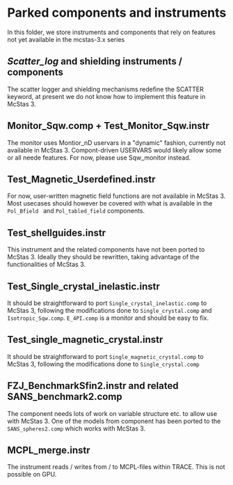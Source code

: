 # Parked components and instruments
In this folder, we store instruments and components that rely on
features not yet available in the mcstas-3.x series

## *Scatter_log* and **shielding** instruments / components
The scatter logger and shielding mechanisms redefine the SCATTER keyword, at
present we do not know how to implement this feature in McStas 3.

## Monitor_Sqw.comp + Test_Monitor_Sqw.instr
The monitor uses Montior_nD uservars in a "dynamic" fashion, currently
not available in McStas 3. Compont-driven USERVARS would likely allow
some or all neede features. For now, please use Sqw_monitor instead.

## Test_Magnetic_Userdefined.instr
For now, user-written magnetic field functions are not available in
McStas 3. Most usecases should however be covered with what is
available in the ```Pol_Bfield ``` and ```Pol_tabled_field```
components.

## Test_shellguides.instr
This instrument and the related components have not been ported to
McStas 3. Ideally they should be rewritten, taking advantage of the
functionalities of McStas 3.

## Test_Single_crystal_inelastic.instr
It should be straightforward to port
```Single_crystal_inelastic.comp``` to McStas 3, following the
modifications done to ```Single_crystal.comp``` and
```Isotropic_Sqw.comp```. ```E_4PI.comp``` is a monitor and should be
easy to fix.

## Test_single_magnetic_crystal.instr
It should be straightforward to port
```Single_magnetic_crystal.comp``` to McStas 3, following the
modifications done to ```Single_crystal.comp```

## FZJ_BenchmarkSfin2.instr and related SANS_benchmark2.comp
The component needs lots of work on variable structure etc. to allow
use with McStas 3. One of the models from component has been ported to
the ```SANS_spheres2.comp``` which works with McStas 3.

## MCPL_merge.instr
The instrument reads / writes from / to MCPL-files within TRACE. This
is not possible on GPU.

